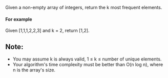  Given a non-empty array of integers, return the k most frequent elements.

#### For example
Given [1,1,1,2,2,3] and k = 2, return [1,2].

## Note:

* You may assume k is always valid, 1 ≤ k ≤ number of unique elements.
* Your algorithm's time complexity must be better than O(n log n), where n is the array's size.
